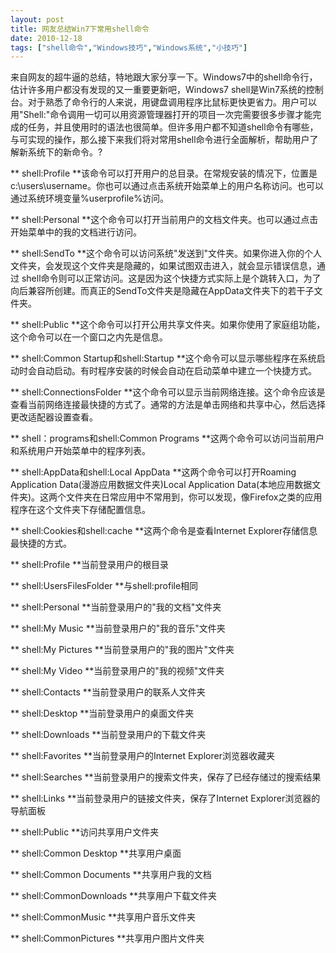 ```yaml
---
layout: post
title: 网友总结Win7下常用shell命令		
date: 2010-12-18
tags: ["shell命令","Windows技巧","Windows系统","小技巧"]
---
```


来自网友的超牛逼的总结，特地跟大家分享一下。Windows7中的shell命令行，估计许多用户都没有发现的又一重要更新吧，Windows7 shell是Win7系统的控制台。对于熟悉了命令行的人来说，用键盘调用程序比鼠标更快更省力。用户可以用"Shell:"命令调用一切可以用资源管理器打开的项目一次完需要很多步骤才能完成的任务，并且使用时的语法也很简单。但许多用户都不知道shell命令有哪些，与可实现的操作，那么接下来我们将对常用shell命令进行全面解析，帮助用户了解新系统下的新命令。?

** shell:Profile **该命令可以打开用户的总目录。在常规安装的情况下，位置是c:\users\username。你也可以通过点击系统开始菜单上的用户名称访问。也可以通过系统环境变量%userprofile%访问。

** shell:Personal **这个命令可以打开当前用户的文档文件夹。也可以通过点击开始菜单中的我的文档进行访问。

** shell:SendTo **这个命令可以访问系统"发送到"文件夹。如果你进入你的个人文件夹，会发现这个文件夹是隐藏的，如果试图双击进入，就会显示错误信息，通过 shell命令则可以正常访问。这是因为这个快捷方式实际上是个跳转入口，为了向后兼容所创建。而真正的SendTo文件夹是隐藏在AppData文件夹下的若干子文件夹。

** shell:Public **这个命令可以打开公用共享文件夹。如果你使用了家庭组功能，这个命令可以在一个窗口之内先是信息。

** shell:Common Startup和shell:Startup **这个命令可以显示哪些程序在系统启动时会自动启动。有时程序安装的时候会自动在启动菜单中建立一个快捷方式。

** shell:ConnectionsFolder **这个命令可以显示当前网络连接。这个命令应该是查看当前网络连接最快捷的方式了。通常的方法是单击网络和共享中心，然后选择更改适配器设置查看。

** shell：programs和shell:Common Programs **这两个命令可以访问当前用户和系统用户开始菜单中的程序列表。

** shell:AppData和shell:Local AppData **这两个命令可以打开Roaming Application Data(漫游应用数据文件夹)Local Application Data(本地应用数据文件夹)。这两个文件夹在日常应用中不常用到，你可以发现，像Firefox之类的应用程序在这个文件夹下存储配置信息。

** shell:Cookies和shell:cache **这两个命令是查看Internet Explorer存储信息最快捷的方式。

** shell:Profile **当前登录用户的根目录

** shell:UsersFilesFolder **与shell:profile相同

** shell:Personal **当前登录用户的"我的文档"文件夹

** shell:My Music **当前登录用户的"我的音乐"文件夹

** shell:My Pictures **当前登录用户的"我的图片"文件夹

** shell:My Video **当前登录用户的"我的视频"文件夹

** shell:Contacts **当前登录用户的联系人文件夹

** shell:Desktop **当前登录用户的桌面文件夹

** shell:Downloads **当前登录用户的下载文件夹

** shell:Favorites **当前登录用户的Internet Explorer浏览器收藏夹

** shell:Searches **当前登录用户的搜索文件夹，保存了已经存储过的搜索结果

** shell:Links **当前登录用户的链接文件夹，保存了Internet Explorer浏览器的导航面板

** shell:Public **访问共享用户文件夹

** shell:Common Desktop **共享用户桌面

** shell:Common Documents **共享用户我的文档

** shell:CommonDownloads **共享用户下载文件夹

** shell:CommonMusic **共享用户音乐文件夹

** shell:CommonPictures **共享用户图片文件夹		